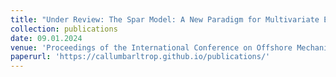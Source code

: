 ```yaml
---
title: "Under Review: The Spar Model: A New Paradigm for Multivariate Extremes. Application to Joint Distributions of Metocean Variables (joint with E. Mackay (Lead Author) and P. Jonathan)"
collection: publications
date: 09.01.2024
venue: 'Proceedings of the International Conference on Offshore Mechanics and Arctic Engineering - OMAE'
paperurl: 'https://callumbarltrop.github.io/publications/'
---
```

